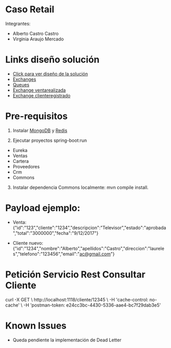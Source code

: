 # Caso Retail

Integrantes:
- Alberto Castro Castro
- Virginia Araujo Mercado

# Links diseño solución
- [Click para ver diseño de la solución](https://drive.google.com/file/d/1gG3YMTE4OLDu8MqmOu-91mECy0eOySsa/view?usp=sharing)
- [Exchanges](https://drive.google.com/open?id=1AVc1Aj9E88vmbpNWsMgATBfncq0xA_pD)
- [Queues](https://drive.google.com/open?id=1_2QiPwf96QyG5Dpect8k8cRBlBICcUmF)
- [Exchange ventarealizada](https://drive.google.com/open?id=1j2tM-AfthRSvGZ9Wqy2k922Gw-mb_lKP)
- [Exchange clienteregistrado](https://drive.google.com/open?id=1sFxKBc7iePgwnRgbrPq0RUh0cyOI9hlp)

# Pre-requisitos
1. Instalar [MongoDB](https://pages.github.com/) y [Redis](https://redis.io/download)

2. Ejecutar proyectos spring-boot:run
- Eureka
- Ventas
- Cartera
- Proveedores
- Crm
- Commons

3. Instalar dependencia Commons localmente: mvn compile install.

# Payload ejemplo:
- Venta: {"id":"123","cliente":"1234","descripcion":"Televisor","estado":"aprobada","total":"3000000","fecha":"9/12/2017"}

- Cliente nuevo: {"id":"1234","nombre":"Alberto","apellidos":"Castro","direccion":"laureles","telefono":"123456","email":"ac@gmail.com"}

# Petición Servicio Rest Consultar Cliente
curl -X GET \ http://localhost:1118/cliente/12345 \ -H 'cache-control: no-cache' \ -H 'postman-token: e24cc3bc-4430-5336-aae4-bc7f29dab3e5'

# Known Issues
- Queda pendiente la implementación de Dead Letter






